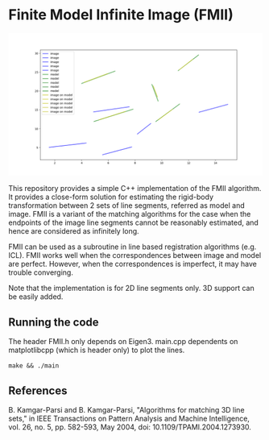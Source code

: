 # Finite Model Infinite Image (FMII)

![demo](/demo.png)

This repository provides a simple C++ implementation of the FMII algorithm. It provides a close-form solution for estimating the rigid-body transformation between 2 sets of line segments, referred as model and image. FMII is a variant of the matching algorithms for the case when the endpoints of the image line segments cannot be reasonably estimated, and hence are considered as infinitely long. 

FMII can be used as a subroutine in line based registration algorithms (e.g. ICL). FMII works well when the correspondences between image and model are perfect. However, when the correspondences is imperfect, it may have trouble converging. 

Note that the implementation is for 2D line segments only. 3D support can be easily added. 

## Running the code

The header FMII.h only depends on Eigen3. main.cpp dependents on matplotlibcpp (which is header only) to plot the lines. 

```
make && ./main
```

## References

B. Kamgar-Parsi and B. Kamgar-Parsi, "Algorithms for matching 3D line sets," in IEEE Transactions on Pattern Analysis and Machine Intelligence, vol. 26, no. 5, pp. 582-593, May 2004, doi: 10.1109/TPAMI.2004.1273930.